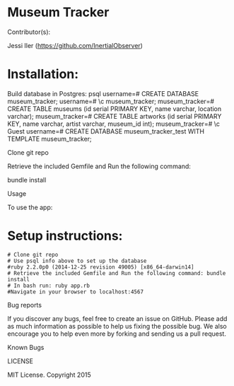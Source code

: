 # Museum Tracker

Contributor(s):

Jessi Iler (https://github.com/InertialObserver)

# Installation:

 Build database in Postgres:
 psql
username=# CREATE DATABASE museum_tracker;
username=# \c museum_tracker;
museum_tracker=# CREATE TABLE museums (id serial PRIMARY KEY, name varchar, location varchar);
museum_tracker=# CREATE TABLE artworks (id serial PRIMARY KEY, name varchar, artist varchar, museum_id int);
museum_tracker=# \c Guest
username=# CREATE DATABASE museum_tracker_test WITH TEMPLATE museum_tracker;

Clone git repo

Retrieve the included Gemfile and Run the following command:

bundle install

Usage

To use the app:

# Setup instructions:
    # Clone git repo
    # Use psql info above to set up the database
    #ruby 2.2.0p0 (2014-12-25 revision 49005) [x86_64-darwin14]
    # Retrieve the included Gemfile and Run the following command: bundle install
    # In bash run: ruby app.rb
    #Navigate in your browser to localhost:4567

Bug reports

If you discover any bugs, feel free to create an issue on GitHub. Please add as much information as possible to help us fixing the possible bug. We also encourage you to help even more by forking and sending us a pull request.

Known Bugs


LICENSE

MIT License. Copyright 2015
